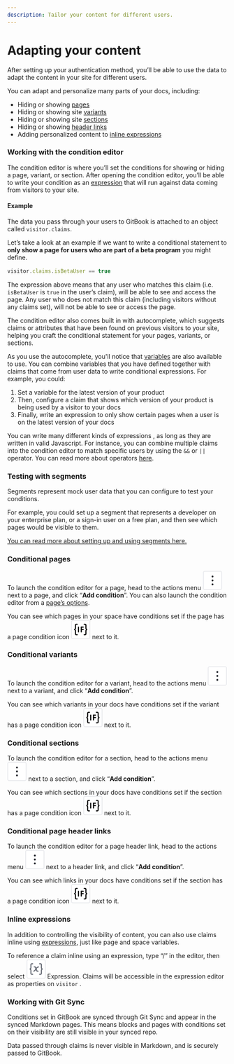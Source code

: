 ```yaml
---
description: Tailor your content for different users.
---
```


# Adapting your content

After setting up your authentication method, you’ll be able to use the data to adapt the content in your site for different users.

You can adapt and personalize many parts of your docs, including:

* Hiding or showing [pages](../../creating-content/content-structure/page.md)
* Hiding or showing site [variants](../site-structure/variants.md)
* Hiding or showing site [sections](../site-structure/site-sections.md)
* Hiding or showing [header links](../customization/layout-and-structure.md#header)
* Adding personalized content to [inline expressions](../../creating-content/variables-and-expressions.md)

### Working with the condition editor

The condition editor is where you’ll set the conditions for showing or hiding a page, variant, or section. After opening the condition editor, you’ll be able to write your condition as an [expression](../../creating-content/variables-and-expressions.md) that will run against data coming from visitors to your site.&#x20;

#### Example

The data you pass through your users to GitBook is attached to an object called `visitor.claims`.&#x20;

Let’s take a look at an example if we want to write a conditional statement to **only show a page for users who are part of a beta program** you might define.&#x20;

```javascript
visitor.claims.isBetaUser == true
```

The expression above means that any user who matches this claim (i.e. `isBetaUser` is `true` in the user’s claim), will be able to see and access the page. Any user who does not match this claim (including visitors without any claims set), will not be able to see or access the page.

The condition editor also comes built in with autocomplete, which suggests claims or attributes that have been found on previous visitors to your site, helping you craft the conditional statement for your pages, variants, or sections.&#x20;

As you use the autocomplete, you'll notice that [variables](../../creating-content/variables-and-expressions.md#use-variables-in-your-content) are also available to use. You can combine variables that you have defined together with claims that come from user data to write conditional expressions. For example, you could:

1. Set a variable for the latest version of your product
2. Then, configure a claim that shows which version of your product is being used by a visitor to your docs
3. Finally, write an expression to only show certain pages when a user is on the latest version of your docs

You can write many different kinds of expressions , as long as they are written in valid Javascript. For instance, you can combine multiple claims into the condition editor to match specific users by using the `&&` or `||` operator. You can read more about operators [here](https://developer.mozilla.org/en-US/docs/Web/JavaScript/Reference/Operators#binary_logical_operators).

### Testing with segments

Segments represent mock user data that you can configure to test your conditions.&#x20;

For example, you could set up a segment that represents a developer on your enterprise plan, or a sign-in user on a free plan, and then see which pages would be visible to them.&#x20;

[You can read more about setting up and using segments here.](testing-with-segments.md)

### Conditional pages

To launch the condition editor for a page, head to the actions menu <picture><source srcset="../../.gitbook/assets/actions_icon_dark.svg" media="(prefers-color-scheme: dark)"><img src="../../.gitbook/assets/actions_icon_light.svg" alt="The Actions menu icon in GitBook"></picture> next to a page, and click “**Add condition**”. You can also launch the condition editor from a [page’s options](../../resources/gitbook-ui.md#page-options).

You can see which pages in your space have conditions set if the page has a page condition icon <picture><source srcset="../../.gitbook/assets/page-condition - dark.svg" media="(prefers-color-scheme: dark)"><img src="../../.gitbook/assets/page-condition.svg" alt="The Page condition icon in GitBook"></picture> next to it.

### Conditional variants

To launch the condition editor for a variant, head to the actions menu <picture><source srcset="../../.gitbook/assets/actions_icon_dark.svg" media="(prefers-color-scheme: dark)"><img src="../../.gitbook/assets/actions_icon_light.svg" alt="The Actions menu icon in GitBook"></picture> next to a variant, and click “**Add condition**”.

You can see which variants in your docs have conditions set if the variant has a page condition icon <picture><source srcset="../../.gitbook/assets/page-condition - dark.svg" media="(prefers-color-scheme: dark)"><img src="../../.gitbook/assets/page-condition.svg" alt="The Page condition icon in GitBook"></picture> next to it.

### Conditional sections

To launch the condition editor for a section, head to the actions menu <picture><source srcset="../../.gitbook/assets/actions_icon_dark.svg" media="(prefers-color-scheme: dark)"><img src="../../.gitbook/assets/actions_icon_light.svg" alt="The Actions menu icon in GitBook"></picture> next to a section, and click “**Add condition**”.

You can see which sections in your docs have conditions set if the section has a page condition icon <picture><source srcset="../../.gitbook/assets/page-condition - dark.svg" media="(prefers-color-scheme: dark)"><img src="../../.gitbook/assets/page-condition.svg" alt="The Page condition icon in GitBook"></picture> next to it.

### Conditional page header links

To launch the condition editor for a page header link, head to the actions menu <picture><source srcset="../../.gitbook/assets/actions_icon_dark.svg" media="(prefers-color-scheme: dark)"><img src="../../.gitbook/assets/actions_icon_light.svg" alt="The Actions menu icon in GitBook"></picture> next to a header link, and click “**Add condition**”.

You can see which links in your docs have conditions set if the section has a page condition icon <picture><source srcset="../../.gitbook/assets/page-condition - dark.svg" media="(prefers-color-scheme: dark)"><img src="../../.gitbook/assets/page-condition.svg" alt="The Page condition icon in GitBook"></picture> next to it.

### Inline expressions

In addition to controlling the visibility of content, you can also use claims inline using [expressions](../../creating-content/variables-and-expressions.md), just like page and space variables.&#x20;

To reference a claim inline using an expression, type “/” in the editor, then select <picture><source srcset="../../.gitbook/assets/Expression - dark mode.svg" media="(prefers-color-scheme: dark)"><img src="../../.gitbook/assets/Expression.svg" alt=""></picture> Expression. Claims will be accessible in the expression editor as properties on `visitor` .

### Working with Git Sync

Conditions set in GitBook are synced through Git Sync and appear in the synced Markdown pages. This means blocks and pages with conditions set on their visibility are still visible in your synced repo.

&#x20;Data passed through claims is never visible in Markdown, and is securely passed to GitBook.

